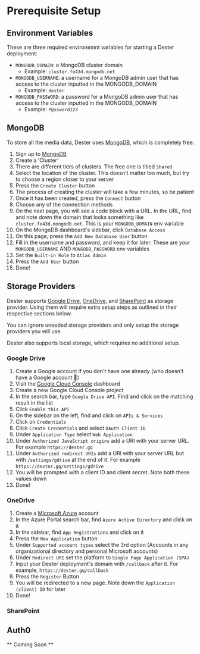 # Prerequisite Setup

## Environment Variables

These are three required environemnt variables for starting a Dester deployment:

-   `MONGODB_DOMAIN`: a MongoDB cluster domain
    -   Example: `cluster.fe43d.mongodb.net`
-   `MONGODB_USERNAME`: a username for a MongoDB admin user that has access to the cluster inputted in the MONGODB_DOMAIN
    -   Example: `dester`
-   `MONGODB_PASSWORD`: a password for a MongoDB admin user that has access to the cluster inputted in the MONGODB_DOMAIN
    -   Example: `P@ssword123`

## MongoDB

To store all the media data, Dester uses [MongoDB](https://mongodb.com/), which is completely free.

1. Sign up to [MongoDB](https://mongodb.com/)
2. Create a 'Cluster'
3. There are different tiers of clusters. The free one is titled `Shared`
4. Select the location of the cluster. This doesn't matter too much, but try to choose a region closer to your server
5. Press the `Create Cluster` button
6. The process of creating the cluster will take a few minutes, so be patient
7. Once it has been created, press the `Connect` button
8. Choose any of the connection methods
9. On the next page, you will see a code block with a URL. In the URL, find and note down the domain that looks something like `cluster.fe43d.mongodb.net`. This is your `MONGODB_DOMAIN` env variable
10. On the MongoDB dashboard's sidebar, click `Database Access`
11. On this page, press the `Add New Database User` button
12. Fill in the username and password, and keep it for later. These are your `MONGODB_USERNAME` AND `MONGODB_PASSWORD` env variables
13. Set the `Built-in Role` to `Atlas Admin`
14. Press the `Add User` button
15. Done!

## Storage Providers

Dester supports [Google Drive](#google-drive), [OneDrive](#onedrive), and [SharePoint](#sharepoint) as storage provider. Using them will require extra setup steps as outlined in their respective sections below.

You can ignore uneeded storage providers and only setup the storage providers you will use.

Dester also supports local storage, which requires no additional setup.

### Google Drive

1. Create a Google account if you don't have one already (who doesn't have a Google account 🤔)
2. Visit the [Google Cloud Console](https://console.cloud.google.com) dashboard
3. Create a new Google Cloud Console project
4. In the search bar, type `Google Drive API`. Find and click on the matching result in the list
5. Click `Enable this API`
6. On the sidebar on the left, find and click on `APIs & Services`
7. Click on `Credentials`
8. Click `Create Credentials` and select `OAuth Client ID`
9. Under `Application Type` select `Web Application`
10. Under `Authorized JavaScript origins` add a URI with your server URL. For example `https://dester.gq`
11. Under `Authorized redirect URIs` add a URI with your server URL but with `/settings/gdrive` at the end of it. For example `https://dester.gq/settings/gdrive`
12. You will be prompted with a client ID and client secret. Note both these values down
13. Done!

### OneDrive

1. Create a [Microsoft Azure](https://portal.azure.com/) account
2. In the Azure Portal search bar, find `Azure Active Directory` and click on it
3. In the sidebar, find `App Registrations` and click on it
4. Press the `New Application` button
5. Under `Supported account types` select the 3rd option (Accounts in any organizational directory and personal Microsoft accounts)
6. Under `Redirect URI` set the platform to `Single Page Application (SPA)`
7. Input your Dester deployment's domain with `/callback` after it. For example, `https://dester.gq/callback`
8. Press the `Register` Button
9. You will be redirected to a new page. Note down the `Application (client) ID` for later
10. Done!

### SharePoint

## Auth0

** Coming Soon **
